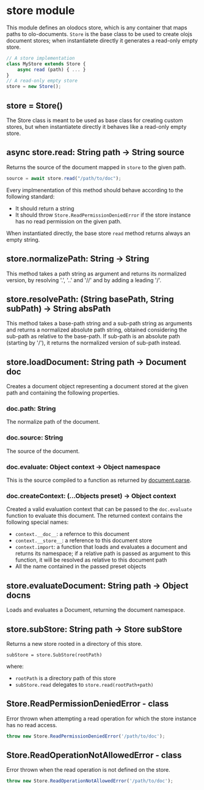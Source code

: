 store module
============================================================================
This module defines an olodocs store, which is any container that maps
paths to olo-documents.
`Store` is the base class to be used to create olojs document stores; when
instantiatete directly it generates a read-only empty store.
```js
// A store implementation
class MyStore extends Store {
    async read (path) { ... }
}
// A read-only empty store
store = new Store();
```
  

  

store = Store()
--------------------------------------------------------------------------
The Store class is meant to be used as base class for creating custom
stores, but when instantiatete directly it behaves like a read-only empty
store.
  

  

async store.read: String path -> String source
------------------------------------------------------------------------
Returns the source of the document mapped in `store` to the given path.
```js
source = await store.read("/path/to/doc");
```
Every implmenentation of this method should behave according to the
following standard:
- It should return a string
- It should throw `Store.ReadPermissionDeniedError` if the store
  instance has no read permission on the given path.
 
When instantiated directly, the base store `read` method returns always
an empty string.
  

  

store.normalizePath: String -> String
------------------------------------------------------------------------
This method takes a path string as argument and returns its normalized
version, by resolving '.', '..' and '//' and by adding a leading '/'.
  

  

store.resolvePath: (String basePath, String subPath) -> String absPath
------------------------------------------------------------------------
This method takes a base-path string and a sub-path string as arguments
and returns a normalized absolute path string, obtained considering
the sub-path as relative to the base-path.
If sub-path is an absolute path (starting by '/'), it returns the
normalized version of sub-path instead.
  

store.loadDocument: String path -> Document doc
------------------------------------------------------------------------
Creates a document object representing a document stored at the given
path and containing the following properties.
### doc.path: String
The normalize path of the document.
### doc.source: String
The source of the document.
### doc.evaluate: Object context -> Object namespace
This is the source compiled to a function as returned by
[document.parse](document.md).
### doc.createContext: (...Objects preset) -> Object context
Created a valid evaluation context that can be passed to the
`doc.evaluate` function to evaluate this document. The returned context
contains the following special names:
- `context.__doc__`: a refernce to this document
- `context.__store__`: a reference to this document store
- `context.import`: a function that loads and evaluates a document and
  returns its namespace; if a relative path is passed as argument to
  this function, it will be resolved as relative to this document path
- All the name contained in the passed preset objects
  

store.evaluateDocument: String path -> Object docns
------------------------------------------------------------------------
Loads and evaluates a Document, returning the document namespace.
  

store.subStore: String path -> Store subStore
------------------------------------------------------------------------
Returns a new store rooted in a directory of this store.

```
subStore = store.SubStore(rootPath)
```

where:

- `rootPath` is a directory path of this store
- `subStore.read` delegates to `store.read(rootPath+path)`
  

Store.ReadPermissionDeniedError - class
----------------------------------------------------------------------------
Error thrown when attempting a read operation for which the store instance
has no read access.
```js
throw new Store.ReadPermissionDeniedError('/path/to/doc');
```
  

Store.ReadOperationNotAllowedError - class
----------------------------------------------------------------------------
Error thrown when the read operation is not defined on the store.
```js
throw new Store.ReadOperationNotAllowedError('/path/to/doc');
```
  


